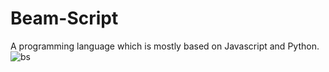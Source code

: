 # Beam-Script
A programming language which is mostly based on Javascript and Python.
![bs](https://github.com/Sunshine12346/Beam-Script/assets/100020615/1cf22836-2859-469e-b4af-8e6374b89c87)

